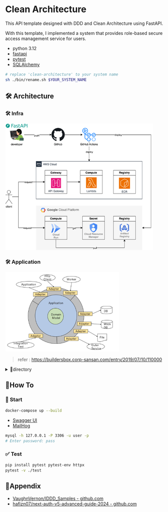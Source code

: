 # Clean Architecture
This API template designed with DDD and Clean Architecture using FastAPI.

With this template, I implemented a system that provides role-based secure access management service for users.

 - python 3.12
 - [fastapi](https://pypi.org/project/fastapi/)
 - [pytest](https://pypi.org/project/pytest/)
 - [SQLAlchemy](https://pypi.org/project/SQLAlchemy/)

```bash
# replace 'clean-architecture' to your system name
sh ./bin/rename.sh $YOUR_SYSTEM_NAME
```

## 🛠 Architecture
### 🛠 Infra

<img src="./doc/infra.png" height="400" alt="Infra">

### 🛠 Application

<img src="./doc/clean-architecture.png" height="250" alt="Clean Architecture">

> refer : https://buildersbox.corp-sansan.com/entry/2019/07/10/110000


<details><summary>📁directory</summary>

```
app
├── application  # application layer
├── domain
│   └── model  # domain layer
├── exception  # exception class package
└── port
    └── adapter  # port/adapter layer
        ├── persistence
        ├── resource
        │   └── health
        │       └── health_resource.py
        └── service
```

</details>

## 📖How To
### 🏃 Start
```bash
docker-compose up --build
```
 - [Swagger UI](http://localhost:8000/docs)
 - [MailHog](http://0.0.0.0:8025/)

```bash
mysql -h 127.0.0.1 -P 3306 -u user -p
# Enter password: pass
```

### ✅ Test

```bash
pip install pytest pytest-env httpx
pytest -v ./test
```

## 🔗Appendix

 - [VaughnVernon/IDDD_Samples - github.com](https://github.com/VaughnVernon/IDDD_Samples)
 - [hafizn07/next-auth-v5-advanced-guide-2024 - github.com](https://github.com/hafizn07/next-auth-v5-advanced-guide-2024)
